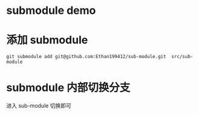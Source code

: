 
# submodule demo

# 添加 submodule
``` shell
git submodule add git@github.com:Ethan199412/sub-module.git  src/sub-module 
```

# submodule 内部切换分支
进入 sub-module 切换即可


